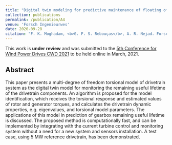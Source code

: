 ```yaml
---
title: "Digital twin modeling for predictive maintenance of floating offshore wind turbine drivetrains"
collection: publications
permalink: /publication/A4
venue: 'Forsch Ingenieurwes'
date: 2020-09-28
citation: "F. K. Moghadam, <b>G. F. S. Rebouças</b>, A. R. Nejad. Forsch Ingenieurwes (**UNDER REVIEW**)"
---
```


This work is **under review** and was submitted to the [5th Conference for Wind Power Drives CWD 2021](https://express.converia.de/frontend/index.php?folder_id=3133) to be held online in March, 2021.

## Abstract
This paper presents a multi-degree of freedom torsional model of drivetrain system as the digital twin model for monitoring the remaining useful lifetime of the drivetrain components. An algorithm is proposed for the model identification, which receives the torsional response and estimated values of rotor and generator torques, and calculates the drivetrain dynamic properties, e.g. eigenvalues, and torsional model parameters. The applications of this model in prediction of gearbox remaining useful lifetime is discussed. The proposed method is computationally fast, and can be implemented by integrating with the current turbine control and monitoring system without a need for a new system and sensors installation. A test case, using 5 MW reference drivetrain, has been demonstrated.
